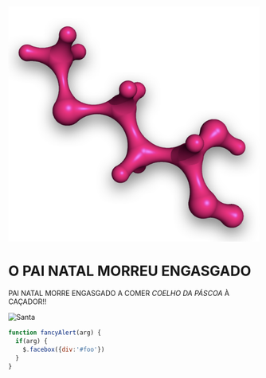 ![header](assets/logo.png)

# O PAI NATAL MORREU ENGASGADO

PAI NATAL MORRE ENGASGADO A COMER *COELHO DA PÁSCOA* À CAÇADOR!!

![Santa](https://upload.wikimedia.org/wikipedia/en/e/e2/Father_Christmas_Packing_1931_by_JRR_Tolkien.jpg)

```javascript
function fancyAlert(arg) {
  if(arg) {
    $.facebox({div:'#foo'})
  }
}
```



